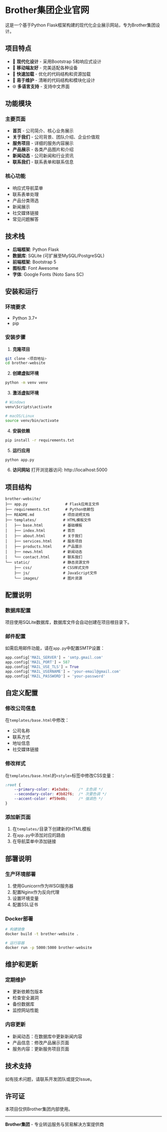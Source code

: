 # Brother集团企业官网

这是一个基于Python Flask框架构建的现代化企业展示网站，专为Brother集团设计。

## 项目特点

- 🎨 **现代化设计** - 采用Bootstrap 5和响应式设计
- 📱 **移动端友好** - 完美适配各种设备
- 🚀 **快速加载** - 优化的代码结构和资源加载
- 🔧 **易于维护** - 清晰的代码结构和模块化设计
- 🌐 **多语言支持** - 支持中文界面

## 功能模块

### 主要页面
- **首页** - 公司简介、核心业务展示
- **关于我们** - 公司背景、团队介绍、企业价值观
- **服务项目** - 详细的服务内容展示
- **产品展示** - 各类产品图片和介绍
- **新闻动态** - 公司新闻和行业资讯
- **联系我们** - 联系表单和联系信息

### 核心功能
- 响应式导航菜单
- 联系表单处理
- 产品分类筛选
- 新闻展示
- 社交媒体链接
- 常见问题解答

## 技术栈

- **后端框架**: Python Flask
- **数据库**: SQLite (可扩展至MySQL/PostgreSQL)
- **前端框架**: Bootstrap 5
- **图标库**: Font Awesome
- **字体**: Google Fonts (Noto Sans SC)

## 安装和运行

### 环境要求
- Python 3.7+
- pip

### 安装步骤

1. **克隆项目**
```bash
git clone <项目地址>
cd brother-website
```

2. **创建虚拟环境**
```bash
python -m venv venv
```

3. **激活虚拟环境**
```bash
# Windows
venv\Scripts\activate

# macOS/Linux
source venv/bin/activate
```

4. **安装依赖**
```bash
pip install -r requirements.txt
```

5. **运行应用**
```bash
python app.py
```

6. **访问网站**
打开浏览器访问: http://localhost:5000

## 项目结构

```
brother-website/
├── app.py                 # Flask应用主文件
├── requirements.txt       # Python依赖包
├── README.md             # 项目说明文档
├── templates/            # HTML模板文件
│   ├── base.html         # 基础模板
│   ├── index.html        # 首页
│   ├── about.html        # 关于我们
│   ├── services.html     # 服务项目
│   ├── products.html     # 产品展示
│   ├── news.html         # 新闻动态
│   └── contact.html      # 联系我们
└── static/               # 静态资源文件
    ├── css/              # CSS样式文件
    ├── js/               # JavaScript文件
    └── images/           # 图片资源
```

## 配置说明

### 数据库配置
项目使用SQLite数据库，数据库文件会自动创建在项目根目录下。

### 邮件配置
如需启用邮件功能，请在`app.py`中配置SMTP设置：

```python
app.config['MAIL_SERVER'] = 'smtp.gmail.com'
app.config['MAIL_PORT'] = 587
app.config['MAIL_USE_TLS'] = True
app.config['MAIL_USERNAME'] = 'your-email@gmail.com'
app.config['MAIL_PASSWORD'] = 'your-password'
```

## 自定义配置

### 修改公司信息
在`templates/base.html`中修改：
- 公司名称
- 联系方式
- 地址信息
- 社交媒体链接

### 修改样式
在`templates/base.html`的`<style>`标签中修改CSS变量：
```css
:root {
    --primary-color: #1e3a8a;    /* 主色调 */
    --secondary-color: #3b82f6;  /* 次要色调 */
    --accent-color: #f59e0b;     /* 强调色 */
}
```

### 添加新页面
1. 在`templates/`目录下创建新的HTML模板
2. 在`app.py`中添加对应的路由
3. 在导航菜单中添加链接

## 部署说明

### 生产环境部署
1. 使用Gunicorn作为WSGI服务器
2. 配置Nginx作为反向代理
3. 设置环境变量
4. 配置SSL证书

### Docker部署
```bash
# 构建镜像
docker build -t brother-website .

# 运行容器
docker run -p 5000:5000 brother-website
```

## 维护和更新

### 定期维护
- 更新依赖包版本
- 检查安全漏洞
- 备份数据库
- 监控网站性能

### 内容更新
- 新闻动态：在数据库中更新新闻内容
- 产品信息：修改产品展示页面
- 服务内容：更新服务项目页面

## 技术支持

如有技术问题，请联系开发团队或提交Issue。

## 许可证

本项目仅供Brother集团内部使用。

---

**Brother集团** - 专业转运服务与贸易解决方案提供商 